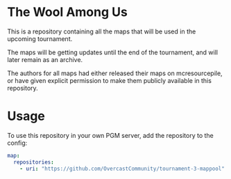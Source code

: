 # The Wool Among Us

This is a repository containing all the maps that will be used in the upcoming tournament.

The maps will be getting updates until the end of the tournament, and will later remain as an archive.

The authors for all maps had either released their maps on mcresourcepile, or have given explicit permission to make them publicly available in this repository.

# Usage

To use this repository in your own PGM server, add the repository to the config:

```yml
map:
  repositories:
    - uri: "https://github.com/OvercastCommunity/tournament-3-mappool"	
```